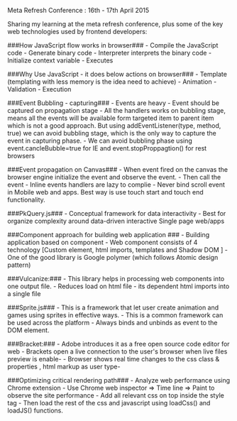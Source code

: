 Meta Refresh Conference : 16th - 17th April 2015

Sharing my learning at the meta refresh conference, plus some of the key web technologies used by frontend developers:

###How JavaScript flow works in browser###
	- Compile the JavaScript code
	- Generate binary code
	- Interpreter interprets the binary code
	- Initialize context variable
	- Executes 
	
###Why Use JavaScript - it does below actions on browser###
	- Template (templating with less memory is the idea need to achieve)
	- Animation
	- Validation
	- Execution

###Event Bubbling - capturing###
	- Events are heavy
	- Event should be captured on propagation stage
	- All the handlers works on bubbling stage, means all the events will be available form targeted item to parent item which is not a good approach. But using addEventListener(type, method, true) we can avoid bubbling stage, which is the only way to capture the event in capturing phase.
	- We  can avoid bubbling phase using  event.cancleBubble=true for IE and event.stopProppagtion() for rest browsers
		
###Event propagation on Canvas###
	- When event fired on the canvas the browser engine initialize the event and observe the event.
	- Then call the event
	- Inline events handlers are lazy to complie
	- Never bind scroll event in Mobile web and apps. Best way is use touch start and touch end functionality.
		
###PkQuery.js###
	- Conceptual framework for data interactivity
	- Best for organize complexity around data-driven interactive Single page web/apps
	
###Component approach for building web application ###
	- Building application based on component 
	- Web component consists of 4 technology  [Custom element, html imports, templates and Shadow DOM ]
	- One of the good library is Google polymer (which follows Atomic design pattern)

###Vulcanize:###
	- This library helps in processing web components into one output file.
	- Reduces load on html file 
	- its dependent html imports into a single file
	
###Sprite.js###
	- This is a framework that let user create animation and games using sprites in effective ways.
	- This is a common framework can be used across the platform
	- Always binds and unbinds as event to the DOM element.
	
###Bracket:###
	- Adobe introduces it as a free open source code editor for web
	- Brackets open a live connection to the user's browser when live files preview is enable-
	- Browser shows real time changes to the css class & properties , html markup as user type-
	
###Optimizing critical rendering path###
	- Analyze web performance using Chrome extension
	- Use Chrome web inspector => Time line => Paint to observe the site performance
	- Add all relevant css on top inside the style tag
	- Then load the rest of the css and javascript using loadCss() and loadJS() functions.
